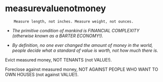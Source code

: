 # **measurevaluenotmoney**

        Measure length, not inches. Measure weight, not ounces.

* *The primitive condition of mankind is FINANCIAL COMPLEXITY (otherwise known as a BARTER ECONOMY!).*

* *By definition, no one ever changed the amount of money in the world, people decide what a standard of value is worth, not how much there is.*

Evict measured money, NOT TENANTS (not VALUE!).

Foreclose against measured money, NOT AGAINST PEOPLE WHO WANT TO OWN HOUSES (not against VALUE!).
